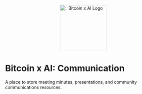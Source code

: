 <p align="center"><img src="./public/logos/aibtcdev-logo-sm-250px.png" alt="Bitcoin x AI Logo" width="150px" ></p>

# Bitcoin x AI: Communication

A place to store meeting minutes, presentations, and community communications resources.
